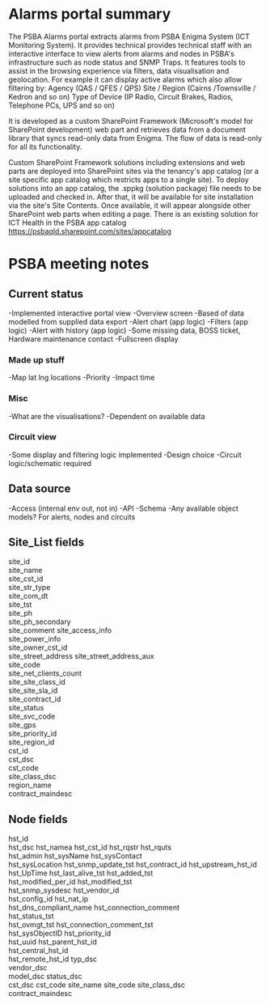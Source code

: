 # Alarms portal summary

The PSBA Alarms portal  extracts alarms from PSBA Enigma System (ICT Monitoring System). 
It provides technical provides technical staff with an interactive interface to view alerts from alarms and nodes in PSBA's infrastructure such as node status and SNMP Traps. It features tools to assist in the browsing experience via filters, data visualisation and geolocation. For example it can display active alarms which also allow filtering by:
Agency (QAS / QFES / QPS) Site / Region (Cairns /Townsville / Kedron and so on) Type of Device (IP Radio, Circuit Brakes, Radios, Telephone PCs, UPS and so on)

It is developed as a custom SharePoint Framework (Microsoft's model for SharePoint development) web part and retrieves data from a document library that syncs read-only data from Enigma. The flow of data is read-only for all its functionality.

Custom SharePoint Framework solutions including extensions and web parts are deployed into SharePoint sites via the tenancy's app catalog (or a site specific app catalog which restricts apps to a single site). 
To deploy solutions into an app catalog, the .sppkg (solution package) file needs to be uploaded and checked in. 
After that, it will be available for site installation via the site's Site Contents.
Once available, it will appear alongside other SharePoint web parts when editing a page.
There is an existing solution for ICT Health in the PSBA app catalog https://psbaqld.sharepoint.com/sites/appcatalog

# PSBA meeting notes

## Current status

-Implemented interactive portal view
-Overview screen
-Based of data modelled from supplied data export
-Alert chart (app logic)
-Filters (app logic)
-Alert with history (app logic)
-Some missing data, BOSS ticket, Hardware maintenance contact
-Fullscreen display

### Made up stuff
-Map lat lng locations
-Priority
-Impact time

### Misc
-What are the visualisations?
-Dependent on available data

### Circuit view
-Some display and filtering logic implemented
-Design choice
-Circuit logic/schematic required

## Data source
-Access (internal env out, not in)
-API
-Schema
-Any available object models? For alerts, nodes and circuits


## Site_List fields
site_id					
site_name				
site_cst_id					
site_str_type			
site_com_dt					
site_tst		
site_ph			
site_ph_secondary					
site_comment
site_access_info						
site_power_info 						
site_owner_cst_id					
site_street_address	
site_street_address_aux					
site_code			
site_net_clients_count					
site_site_class_id				
site_site_sla_id					
site_contract_id				
site_status					
site_svc_code						
site_gps				
site_priority_id					
site_region_id					
cst_id						
cst_dsc				
cst_code					
site_class_dsc					
region_name			
contract_maindesc

## Node fields
hst_id	
hst_dsc
hst_namea
hst_cst_id
hst_rqstr
hst_rquts	
hst_admin
hst_sysName
hst_sysContact	
hst_sysLocation
hst_snmp_update_tst
hst_contract_id	
hst_upstream_hst_id	
hst_UpTime
hst_last_alive_tst
hst_added_tst	
hst_modified_per_id	
hst_modified_tst	
hst_snmp_sysdesc
hst_vendor_id	
hst_config_id
hst_nat_ip	
hst_dns_compliant_name
hst_connection_comment	
hst_status_tst		
hst_ovmgt_tst
hst_connection_comment_tst		
hst_sysObjectID
hst_priority_id		
hst_uuid
hst_parent_hst_id	
hst_central_hst_id		
hst_remote_hst_id
typ_dsc		
vendor_dsc		
model_dsc
status_dsc	
cst_dsc	
cst_code
site_name
site_code
site_class_dsc	
contract_maindesc		

